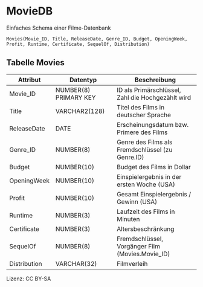 # MovieDB

Einfaches Schema einer Filme-Datenbank

```
Movies(Movie_ID, Title, ReleaseDate, Genre_ID, Budget, OpeningWeek, Profit, Runtime, Certificate, SequelOf, Distribution)
```

## Tabelle Movies

| Attribut | Datentyp              | Beschreibung |
| -------- | --------------------- | ------------ |
| Movie_ID | NUMBER(8) PRIMARY KEY | ID als Primärschlüssel, Zahl die Hochgezählt wird |
| Title    | VARCHAR2(128)         | Titel des Films in deutscher Sprache |
| ReleaseDate | DATE | Erscheinungsdatum bzw. Primere des Films
| Genre_ID | NUMBER(8) | Genre des Films als Fremdschlüssel (zu Genre.ID)
| Budget | NUMBER(10) | Budget des Films in Dollar
| OpeningWeek | NUMBER(10) | Einspielergebnis in der ersten Woche (USA)
| Profit | NUMBER(10) | Gesamt Einspielergebnis / Gewinn (USA)
| Runtime | NUMBER(3) | Laufzeit des Films in Minuten
| Certificate | NUMBER(3) | Altersbeschränkung
| SequelOf| NUMBER(8) | Fremdschlüssel, Vorgänger Film (Movies.Movie_ID)
| Distribution | VARCHAR(32) | Filmverleih

Lizenz: CC BY-SA
